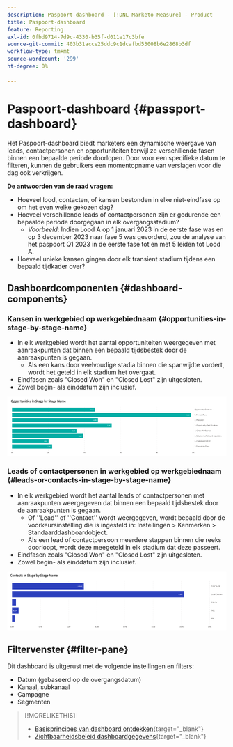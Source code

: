 ```yaml
---
description: Paspoort-dashboard - [!DNL Marketo Measure] - Product
title: Paspoort-dashboard
feature: Reporting
exl-id: 0fbd9714-7d9c-4330-b35f-d011e17c3bfe
source-git-commit: 403b31acce25ddc9c1dcafbd53008b6e2868b3df
workflow-type: tm+mt
source-wordcount: '299'
ht-degree: 0%

---
```


# Paspoort-dashboard {#passport-dashboard}

Het Paspoort-dashboard biedt marketers een dynamische weergave van leads, contactpersonen en opportuniteiten terwijl ze verschillende fasen binnen een bepaalde periode doorlopen. Door voor een specifieke datum te filteren, kunnen de gebruikers een momentopname van verslagen voor die dag ook verkrijgen.

**De antwoorden van de raad vragen:**

* Hoeveel lood, contacten, of kansen bestonden in elke niet-eindfase op om het even welke gekozen dag?
* Hoeveel verschillende leads of contactpersonen zijn er gedurende een bepaalde periode doorgegaan in elk overgangsstadium?
   * _Voorbeeld_: Indien Lood A op 1 januari 2023 in de eerste fase was en op 3 december 2023 naar fase 5 was gevorderd, zou de analyse van het paspoort Q1 2023 in de eerste fase tot en met 5 leiden tot Lood A.
* Hoeveel unieke kansen gingen door elk transient stadium tijdens een bepaald tijdkader over?

## Dashboardcomponenten {#dashboard-components}

### Kansen in werkgebied op werkgebiednaam {#opportunities-in-stage-by-stage-name}

* In elk werkgebied wordt het aantal opportuniteiten weergegeven met aanraakpunten dat binnen een bepaald tijdsbestek door de aanraakpunten is gegaan.
   * Als een kans door veelvoudige stadia binnen die spanwijdte vordert, wordt het geteld in elk stadium het overgaat.
* Eindfasen zoals &quot;Closed Won&quot; en &quot;Closed Lost&quot; zijn uitgesloten.
* Zowel begin- als einddatum zijn inclusief.

![](assets/passport-dashboard-1.png)

### Leads of contactpersonen in werkgebied op werkgebiednaam {#leads-or-contacts-in-stage-by-stage-name}

* In elk werkgebied wordt het aantal leads of contactpersonen met aanraakpunten weergegeven dat binnen een bepaald tijdsbestek door de aanraakpunten is gegaan.
   * Of &#39;&#39;Lead&#39;&#39; of &#39;&#39;Contact&#39;&#39; wordt weergegeven, wordt bepaald door de voorkeursinstelling die is ingesteld in: Instellingen > Kenmerken > Standaarddashboardobject.
   * Als een lead of contactpersoon meerdere stappen binnen die reeks doorloopt, wordt deze meegeteld in elk stadium dat deze passeert.
* Eindfasen zoals &quot;Closed Won&quot; en &quot;Closed Lost&quot; zijn uitgesloten.
* Zowel begin- als einddatum zijn inclusief.

![](assets/passport-dashboard-2.png)

## Filtervenster {#filter-pane}

Dit dashboard is uitgerust met de volgende instellingen en filters:

* Datum (gebaseerd op de overgangsdatum)
* Kanaal, subkanaal
* Campagne
* Segmenten

>[!MORELIKETHIS]
>
>* [Basisprincipes van dashboard ontdekken](/help/marketo-measure-discover-ui/dashboards/discover-dashboard-basics.md){target="_blank"}
>* [Zichtbaarheidsbeleid dashboardgegevens](/help/marketo-measure-discover-ui/dashboards/dashboard-data-visibility-policy.md){target="_blank"}
